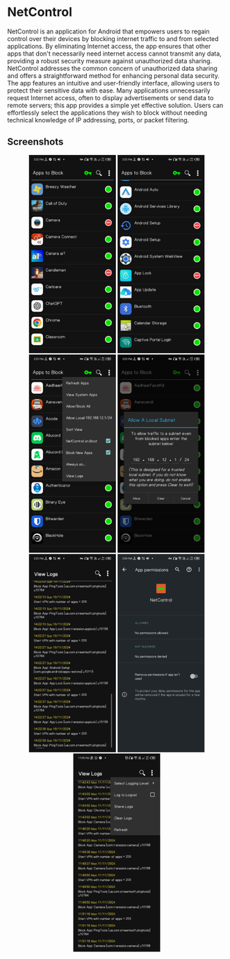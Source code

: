
# NetControl

NetControl is an application for Android that empowers users to regain control over their devices by blocking internet traffic to and from selected applications. By eliminating Internet access, the app ensures that other apps that don't necessarily need internet access cannot transmit any data, providing a robust security measure against unauthorized data sharing. NetControl addresses the common concern of unauthorized data sharing and offers a straightforward method for enhancing personal data security. The app features an intuitive and user-friendly interface, allowing users to protect their sensitive data with ease. Many applications unnecessarily request Internet access, often to display advertisements or send data to remote servers; this app provides a simple yet effective solution. Users can effortlessly select the applications they wish to block without needing technical knowledge of IP addressing, ports, or packet filtering.


## Screenshots
<div align="center">
<img src=".\metadata\en-US\images\phoneScreenshots\1.jpg" alt="alt" style="width:200px;">
<img src=".\metadata\en-US\images\phoneScreenshots\2.jpg" alt="alt" style="width:200px;">
<img src=".\metadata\en-US\images\phoneScreenshots\3.jpg" alt="alt" style="width:200px;">
<img src=".\metadata\en-US\images\phoneScreenshots\4.jpg" alt="alt" style="width:200px;">
<img src=".\metadata\en-US\images\phoneScreenshots\5.jpg" alt="alt" style="width:200px;">
<img src=".\metadata\en-US\images\phoneScreenshots\6.jpg" alt="alt" style="width:200px;">
<img src=".\metadata\en-US\images\phoneScreenshots\7.jpg" alt="alt" style="width:200px;">
</div>
